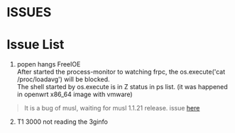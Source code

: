 ISSUES
===================

# Issue List

1. popen hangs FreeIOE  
 After started the process-monitor to watching frpc, the os.execute('cat /proc/loadavg') will be blocked.   
 The shell started by os.execute is in Z status in ps list. (it was happened in openwrt x86_64 image with vmware)
 > It is a bug of musl, waiting for musl 1.1.21 release.
 > issue [here](https://www.openwall.com/lists/musl/2018/11/02/1)
2. T1 3000 not reading the 3ginfo
